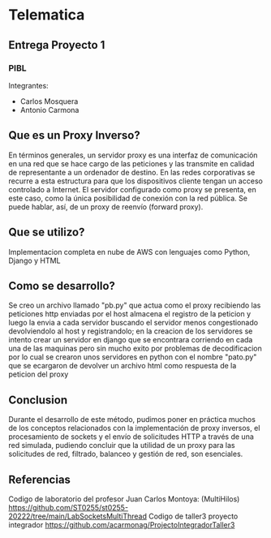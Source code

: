 # Telematica
## Entrega Proyecto 1
### PIBL
Integrantes:
- Carlos Mosquera
- Antonio Carmona

## Que es un Proxy Inverso?
En términos generales, un servidor proxy es una interfaz de comunicación en una red que se hace cargo de las peticiones y las transmite en calidad de representante 
a un ordenador de destino. En las redes corporativas se recurre a esta estructura para que los dispositivos cliente tengan un acceso controlado a Internet. El servidor 
configurado como proxy se presenta, en este caso, como la única posibilidad de conexión con la red pública. Se puede hablar, así, de un proxy de reenvío (forward proxy).

## Que se utilizo?
Implementacion completa en nube de AWS con lenguajes como Python, Django y HTML

## Como se desarrollo?
Se creo un archivo llamado "pb.py" que actua como el proxy recibiendo las peticiones http enviadas por el host almacena el registro de la peticion y luego la envia a cada
servidor buscando el servidor menos congestionado devolviendolo al host y registrandolo; en la creacion de los servidores se intento crear un servidor en django que se 
encontrara corriendo en cada una de las maquinas pero sin mucho exito por problemas de decodificacion por lo cual se crearon unos servidores en python con el nombre 
"pato.py" que se ecargaron de devolver un archivo html como respuesta de la peticion del proxy

## Conclusion
Durante el desarrollo de este método, pudimos poner en práctica muchos de los conceptos relacionados con la implementación de proxy inversos, el procesamiento de sockets
y el envío de solicitudes HTTP a través de una red simulada, pudiendo concluir que la utilidad de un proxy para las solicitudes de red, filtrado, balanceo y gestión de
red, son esenciales.

## Referencias 
Codigo de laboratorio del profesor Juan Carlos Montoya: (MultiHilos) https://github.com/ST0255/st0255-20222/tree/main/LabSocketsMultiThread
Codigo de taller3 proyecto integrador https://github.com/acarmonag/ProjectoIntegradorTaller3
